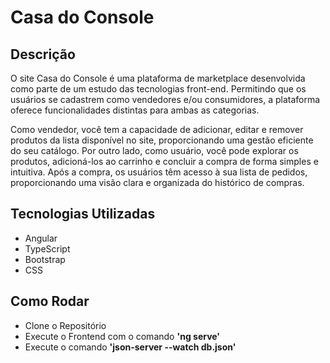 # Casa do Console

## Descrição

O site Casa do Console é uma plataforma de marketplace desenvolvida como parte de um estudo das tecnologias front-end. Permitindo que os usuários se cadastrem como vendedores e/ou consumidores, a plataforma oferece funcionalidades distintas para ambas as categorias.

Como vendedor, você tem a capacidade de adicionar, editar e remover produtos da lista disponível no site, proporcionando uma gestão eficiente do seu catálogo. Por outro lado, como usuário, você pode explorar os produtos, adicioná-los ao carrinho e concluir a compra de forma simples e intuitiva. Após a compra, os usuários têm acesso à sua lista de pedidos, proporcionando uma visão clara e organizada do histórico de compras.

## Tecnologias Utilizadas
 * Angular
 * TypeScript
 * Bootstrap
 * CSS

## Como Rodar
* Clone o Repositório
* Execute o Frontend com o comando __'ng serve'__
* Execute o comando __'json-server --watch db.json'__

